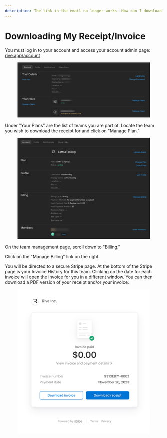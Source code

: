 ```yaml
---
description: The link in the email no longer works. How can I download my receipts?
---
```


# Downloading My Receipt/Invoice

You must log in to your account and access your account admin page: [rive.app/account](https://rive.app/account/)

<figure><img src="../../.gitbook/assets/Rive-Account (1).png" alt=""><figcaption></figcaption></figure>

Under "Your Plans" are the list of teams you are part of. Locate the team you wish to download the receipt for and click on "Manage Plan."

<figure><img src="../../.gitbook/assets/Rive-Manage-Team.png" alt=""><figcaption></figcaption></figure>

On the team management page, scroll down to "Billing."&#x20;

Click on the "Manage Billing" link on the right.&#x20;

You will be directed to a secure Stripe page. At the bottom of the Stripe page is your Invoice History for this team. Clicking on the date for each invoice will open the invoice for you in a different window. You can then download a PDF version of your receipt and/or your invoice.&#x20;

<figure><img src="../../.gitbook/assets/stripeinvoicedownload.png" alt=""><figcaption></figcaption></figure>
